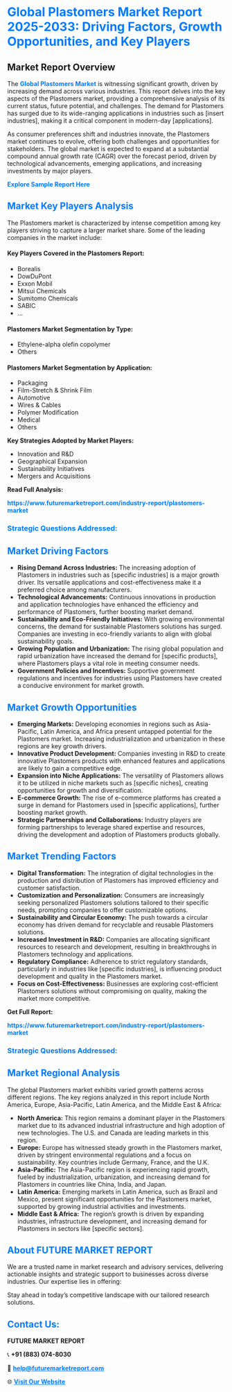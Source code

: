 <h1 style="color: #007BFF;">Global Plastomers Market Report 2025-2033: Driving Factors, Growth Opportunities, and Key Players</h1>

<section id="overview">
<h2>Market Report Overview</h2>
<p>The <a href="https://www.futuremarketreport.com/industry-report/plastomers-market" style="color: #007BFF; text-decoration: none;"><strong>Global Plastomers Market</strong></a> is witnessing significant growth, driven by increasing demand across various industries. This report delves into the key aspects of the Plastomers market, providing a comprehensive analysis of its current status, future potential, and challenges. The demand for Plastomers has surged due to its wide-ranging applications in industries such as [insert industries], making it a critical component in modern-day [applications].</p>
<p>As consumer preferences shift and industries innovate, the Plastomers market continues to evolve, offering both challenges and opportunities for stakeholders. The global market is expected to expand at a substantial compound annual growth rate (CAGR) over the forecast period, driven by technological advancements, emerging applications, and increasing investments by major players.</p>
</section>

<section id="overview">
<p><a href="https://www.futuremarketreport.com/request-sample/reportId=85157" style="color: #007BFF; text-decoration: none;"><strong>Explore Sample Report Here</strong></a></p>
</section>

<section id="key-players">
<h2 style="color: #007BFF;">Market Key Players Analysis</h2>
<p>The Plastomers market is characterized by intense competition among key players striving to capture a larger market share. Some of the leading companies in the market include:</p>
<h4>Key Players Covered in the Plastomers Report:</h4>
<ul><li>Borealis</li><li>DowDuPont</li><li>Exxon Mobil</li><li>Mitsui Chemicals</li><li>Sumitomo Chemicals</li><li>SABIC</li><li>...</li></ul>
<h4>Plastomers Market Segmentation by Type:</h4>
<ul><li>Ethylene-alpha olefin copolymer</li><li>Others</li></ul>

<h4>Plastomers Market Segmentation by Application:</h4>
<ul><li>Packaging</li><li>Film-Stretch &amp; Shrink Film</li><li>Automotive</li><li>Wires &amp; Cables</li><li>Polymer Modification</li><li>Medical</li><li>Others</li></ul>
<p><strong>Key Strategies Adopted by Market Players:</strong></p>
<ul>
<li>Innovation and R&D</li>
<li>Geographical Expansion</li>
<li>Sustainability Initiatives</li>
<li>Mergers and Acquisitions</li>
</ul>
</section>

<section>
<p><strong>Read Full Analysis: </strong></p><a href="https://www.futuremarketreport.com/industry-report/plastomers-market" style="color: #007BFF; text-decoration: none;"><strong>https://www.futuremarketreport.com/industry-report/plastomers-market</strong></a>
<h3 style="color: #007BFF;">Strategic Questions Addressed:</h3>
</section>

<section id="driving-factors">
<h2 style="color: #007BFF;">Market Driving Factors</h2>
<ul>
<li><strong>Rising Demand Across Industries:</strong> The increasing adoption of Plastomers in industries such as [specific industries] is a major growth driver. Its versatile applications and cost-effectiveness make it a preferred choice among manufacturers.</li>
<li><strong>Technological Advancements:</strong> Continuous innovations in production and application technologies have enhanced the efficiency and performance of Plastomers, further boosting market demand.</li>
<li><strong>Sustainability and Eco-Friendly Initiatives:</strong> With growing environmental concerns, the demand for sustainable Plastomers solutions has surged. Companies are investing in eco-friendly variants to align with global sustainability goals.</li>
<li><strong>Growing Population and Urbanization:</strong> The rising global population and rapid urbanization have increased the demand for [specific products], where Plastomers plays a vital role in meeting consumer needs.</li>
<li><strong>Government Policies and Incentives:</strong> Supportive government regulations and incentives for industries using Plastomers have created a conducive environment for market growth.</li>
</ul>
</section>

<section id="growth-opportunities">
<h2 style="color: #007BFF;">Market Growth Opportunities</h2>
<ul>
<li><strong>Emerging Markets:</strong> Developing economies in regions such as Asia-Pacific, Latin America, and Africa present untapped potential for the Plastomers market. Increasing industrialization and urbanization in these regions are key growth drivers.</li>
<li><strong>Innovative Product Development:</strong> Companies investing in R&D to create innovative Plastomers products with enhanced features and applications are likely to gain a competitive edge.</li>
<li><strong>Expansion into Niche Applications:</strong> The versatility of Plastomers allows it to be utilized in niche markets such as [specific niches], creating opportunities for growth and diversification.</li>
<li><strong>E-commerce Growth:</strong> The rise of e-commerce platforms has created a surge in demand for Plastomers used in [specific applications], further boosting market growth.</li>
<li><strong>Strategic Partnerships and Collaborations:</strong> Industry players are forming partnerships to leverage shared expertise and resources, driving the development and adoption of Plastomers products globally.</li>
</ul>
</section>

<section id="trending-factors">
<h2 style="color: #007BFF;">Market Trending Factors</h2>
<ul>
<li><strong>Digital Transformation:</strong> The integration of digital technologies in the production and distribution of Plastomers has improved efficiency and customer satisfaction.</li>
<li><strong>Customization and Personalization:</strong> Consumers are increasingly seeking personalized Plastomers solutions tailored to their specific needs, prompting companies to offer customizable options.</li>
<li><strong>Sustainability and Circular Economy:</strong> The push towards a circular economy has driven demand for recyclable and reusable Plastomers solutions.</li>
<li><strong>Increased Investment in R&D:</strong> Companies are allocating significant resources to research and development, resulting in breakthroughs in Plastomers technology and applications.</li>
<li><strong>Regulatory Compliance:</strong> Adherence to strict regulatory standards, particularly in industries like [specific industries], is influencing product development and quality in the Plastomers market.</li>
<li><strong>Focus on Cost-Effectiveness:</strong> Businesses are exploring cost-efficient Plastomers solutions without compromising on quality, making the market more competitive.</li>
</ul>
</section>

<section>
<p><strong>Get Full Report: </strong></p><a href="https://www.futuremarketreport.com/industry-report/plastomers-market" style="color: #007BFF; text-decoration: none;"><strong>https://www.futuremarketreport.com/industry-report/plastomers-market</strong></a>
<h3 style="color: #007BFF;">Strategic Questions Addressed:</h3>
</section>


<section id="regional-analysis">
<h2 style="color: #007BFF;">Market Regional Analysis</h2>
<p>The global Plastomers market exhibits varied growth patterns across different regions. The key regions analyzed in this report include North America, Europe, Asia-Pacific, Latin America, and the Middle East & Africa:</p>
<ul>
<li><strong>North America:</strong> This region remains a dominant player in the Plastomers market due to its advanced industrial infrastructure and high adoption of new technologies. The U.S. and Canada are leading markets in this region.</li>
<li><strong>Europe:</strong> Europe has witnessed steady growth in the Plastomers market, driven by stringent environmental regulations and a focus on sustainability. Key countries include Germany, France, and the U.K.</li>
<li><strong>Asia-Pacific:</strong> The Asia-Pacific region is experiencing rapid growth, fueled by industrialization, urbanization, and increasing demand for Plastomers in countries like China, India, and Japan.</li>
<li><strong>Latin America:</strong> Emerging markets in Latin America, such as Brazil and Mexico, present significant opportunities for the Plastomers market, supported by growing industrial activities and investments.</li>
<li><strong>Middle East & Africa:</strong> The region’s growth is driven by expanding industries, infrastructure development, and increasing demand for Plastomers in sectors like [specific sectors].</li>
</ul>
</section>

<footer>
<h2 style="color: #007BFF;">About FUTURE MARKET REPORT</h2>
<p>We are a trusted name in market research and advisory services, delivering actionable insights and strategic support to businesses across diverse industries. Our expertise lies in offering:</p>

<p>Stay ahead in today’s competitive landscape with our tailored research solutions.</p>

<h2 style="color: #007BFF;">Contact Us:</h2>
<p><strong>FUTURE MARKET REPORT</strong></p>
<p>📞 <strong>+91 (883) 074-8030</strong></p>
<p>📧 <strong><a href="mailto:help@futuremarketreport.com" style="color: #007BFF;">help@futuremarketreport.com</a></strong></p>
<p>🌐 <strong><a href="https://www.futuremarketreport.com/" style="color: #007BFF;">Visit Our Website</a></strong></p>
</footer>